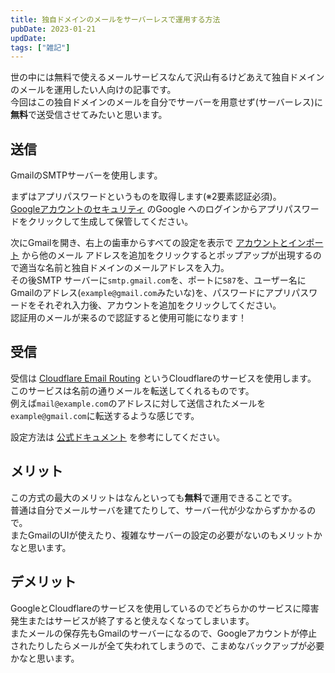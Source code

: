```yaml
---
title: 独自ドメインのメールをサーバーレスで運用する方法
pubDate: 2023-01-21
updDate: 
tags: ["雑記"]
---
```


世の中には無料で使えるメールサービスなんて沢山有るけどあえて独自ドメインのメールを運用したい人向けの記事です。  
今回はこの独自ドメインのメールを自分でサーバーを用意せず(サーバーレス)に**無料**で送受信させてみたいと思います。  

## 送信

GmailのSMTPサーバーを使用します。  

まずはアプリパスワードというものを取得します(※2要素認証必須)。  
[Googleアカウントのセキュリティ](https://myaccount.google.com/security)
のGoogle へのログインからアプリパスワードをクリックして生成して保管してください。  

次にGmailを開き、右上の歯車からすべての設定を表示で
[アカウントとインポート](https://mail.google.com/mail/u/0/?tab=rm&ogbl#settings/accounts)
から他のメール アドレスを追加をクリックするとポップアップが出現するので適当な名前と独自ドメインのメールアドレスを入力。  
その後SMTP サーバーに```smtp.gmail.com```を、ポートに```587```を、ユーザー名にGmailのアドレス(```example@gmail.com```みたいな)を、パスワードにアプリパスワードをそれぞれ入力後、アカウントを追加をクリックしてください。  
認証用のメールが来るので認証すると使用可能になります！  

## 受信

受信は
[Cloudflare Email Routing](https://www.cloudflare.com/products/email-routing/)
というCloudflareのサービスを使用します。  
このサービスは名前の通りメールを転送してくれるものです。  
例えば```mail@example.com```のアドレスに対して送信されたメールを```example@gmail.com```に転送するような感じです。  

設定方法は
[公式ドキュメント](https://developers.cloudflare.com/email-routing)
を参考にしてください。  

## メリット

この方式の最大のメリットはなんといっても**無料**で運用できることです。  
普通は自分でメールサーバを建てたりして、サーバー代が少なからずかかるので。  
またGmailのUIが使えたり、複雑なサーバーの設定の必要がないのもメリットかなと思います。

## デメリット

GoogleとCloudflareのサービスを使用しているのでどちらかのサービスに障害発生またはサービスが終了すると使えなくなってしまいます。  
またメールの保存先もGmailのサーバーになるので、Googleアカウントが停止されたりしたらメールが全て失われてしまうので、こまめなバックアップが必要かなと思います。  
